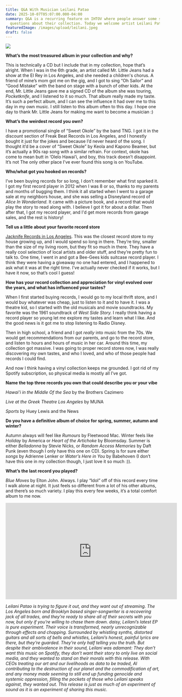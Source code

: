```yaml
---
title: Q&A With Musician Leilani Patao
date: 2025-10-07T05:07:00.000-04:00
summary: Q&A is a recurring feature on IHTOV where people answer some standard
  questions about their collection. Today we welcome artist Leilani Patao
featuredImage: /images/upload/leilani.jpeg
draft: false
---
```

![](/images/upload/leilani.jpeg)

**What’s the most treasured album in your collection and why?** 

This is technically a CD but I include that in my collection, hope that’s alright. When I was in the 6th grade, an artist called Mr. Little Jeans had a show at the El Rey in Los Angeles, and she needed a children's chorus. A friend of mine’s mom got me on the gig, and I got to sing “Oh Sailor” and “Good Mistake” with the band on stage with a bunch of other kids. At the end, Mr. Little Jeans gave me a signed CD of the album she was touring, *Pocketknife*, and I listened to it so much. That album really made my taste. It’s such a perfect album, and I can see the influence it had over me to this day in my own music. I still listen to this album often to this day. I hope one day to thank Mr. Little Jeans for making me want to become a musician :)

**What’s the weirdest record you own?**

I have a promotional single of “Sweet Okole” by the band TNG. I got it in the discount section of Freak Beat Records in Los Angeles, and I honestly bought it just for the jokes and because I’d never heard of the song. I thought it’d be a cover of “Sweet Okole” by Keola and Kapono Beamer, but it’s actually a 90s rap song with a similar refrain. For context, okole has come to mean butt in ‘Olelo Hawai’i, and boy, this track doesn’t disappoint. It’s not The only other place I’ve ever found this song is on YouTube.

**Who/what got you hooked on records?**

I’ve been buying records for so long, I don’t remember what first sparked it. I got my first record player in 2012 when I was 8 or so, thanks to my parents and months of bugging them. I think it all started when I went to a garage sale at my neighbors house, and she was selling a Disneyland record of *Alice In Wonderland.* It came with a picture book, and a record that would play the story to read along with. I believe I got it for about a dollar. Then after that, I got my record player, and I'd get more records from garage sales, and the rest is history!

**Tell us a little about your favorite record store**

[Jacknife Records in Los Angeles](https://www.instagram.com/jackniferecordsandtapes/?hl=en). This was the closest record store to my house growing up, and I would spend so long in there. They’re tiny, smaller than the size of my living room, but they fit so much in there. They have a really cool selection of local artists and older stuff, and they’re pretty fun to talk to. One time, I went in and got a Bee-Gees kids suitcase record player. I think they were having a giveaway no one had entered, and I happened to ask what it was at the right time. I’ve actually never checked if it works, but I have it now, so that’s cool I guess!

**How has your record collection and appreciation for vinyl evolved over the years, and what has influenced your tastes?**

When I first started buying records, I would go to my local thrift store, and I would buy whatever was cheap, just to listen to it and to have it. I was a theatre kid, so I started with the old musicals and movie soundtracks. My favorite was the 1961 soundtrack of *West Side Story.* I really think having a record player so young let me explore my tastes and learn what I like. And the good news is it got me to stop listening to Radio Disney.

Then in high school, a friend and I got *really* into music from the 70s. We would get recommendations from our parents, and go to the record store, and listen to hours and hours of music in her car. Around this time, my collection got massive. I was going to proper record stores now, I was really discovering my own tastes, and who I loved, and who of those people had records I could find. 

And now I think having a vinyl collection keeps me grounded. I got rid of my Spotify subscription, so physical media is mostly all I’ve got. 

**Name the top three records you own that could describe you or your vibe**

*Hawai’i in the Middle Of the Sea* by the Brothers Cazimero

*Live at the Greek Theatre Los Angeles* by MUNA

*Sports* by Huey Lewis and the News

**Do you have a definitive album of choice for spring, summer, autumn and winter?**

Autumn always will feel like *Rumours* by Fleetwood Mac. Winter feels like *Holiday* by America or *Heart of the Artichoke* by Bloomsday. Summer is either *Belladonna* by Stevie Nicks, or *Random Access Memories* by Daft Punk (even though I only have this one on CD). Spring is for sure either *songs* by Adrienne Lenker or *Water’s Here in You* by Babehoven (I don’t have this one in my collection though, I just love it so much :)). 

**What’s the last record you played?**

*Blue Moves* by Elton John. Always. I play “Idol” off of this record every time I walk alone at night. It just feels so different from a lot of his other albums, and there’s so much variety. I play this every few weeks, it’s a total comfort album to me now.



<iframe width="560" height="315" src="https://www.youtube.com/embed/YXAG8StYkjo?si=Pq46DmhAsSq3pqw8" title="YouTube video player" frameborder="0" allow="accelerometer; autoplay; clipboard-write; encrypted-media; gyroscope; picture-in-picture; web-share" referrerpolicy="strict-origin-when-cross-origin" allowfullscreen></iframe>

*Leilani Patao is trying to figure it out, and they want out of streaming. The Los Angeles born and Brooklyn based singer-songwriter is a recovering jack of all trades, and they’re ready to share all of their secrets with you now, but only if you’re willing to chase them down. daisy, Leilani’s latest EP is pure experiment. Their voice is transformed, nearly unrecognizable through effects and chopping. Surrounded by whistling synths, distorted guitars and all sorts of bells and whistles, Leilani’s honest, painful lyrics are there, but they’re guarded. They’re only half telling you the truth. But despite their ambivalence in their sound, Leilani was adamant: They don’t want this music on Spotify, they don’t want their story to only live on social media, and they wanted to stand on their morals with this release. With CEOs treating our art and our livelihoods as data to be traded, AI contributing to the destruction of our planet and the commodification of art, and any money made seeming to still end up funding genocide and systemic oppression, filling the pockets of those who Leilani speaks against, they wanted out. This release is just as much of an experiment of sound as it is an experiment of sharing this music.*
